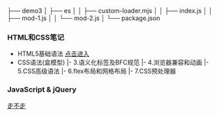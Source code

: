 ├── demo3
│   ├── es
│   │   ├── custom-loader.mjs
│   │   ├── index.js 
│   │   ├── mod-1.js
│   │   └── mod-2.js
│   └── package.json

### HTML和CSS笔记

- HTML5基础语法 [点击进入](./HTML和CSS/1.HTML5基础语法.md)
- CSS语法(盒模型)
  	|- 3.语义化标签及BFC规范
  	|- 4.浏览器兼容和动画
  	|- 5.CSS高级语法
  	|- 6.flex布局和网格布局
  	|- 7.CSS预处理器

### JavaScript & jQuery

























































[走不走](HTML和CSS笔记)